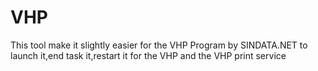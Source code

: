 # VHP
This tool make it slightly easier for the VHP Program by SINDATA.NET to launch it,end task it,restart it for the VHP and the VHP print service 
